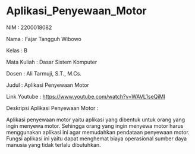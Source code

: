 # Aplikasi_Penyewaan_Motor
NIM   : 2200018082

Nama : Fajar Tangguh Wibowo

Kelas : B

Mata Kuliah : Dasar Sistem Komputer

Dosen : Ali Tarmuji, S.T., M.Cs.

Judul : Aplikasi Penyewaan Motor


Link Youtube : https://www.youtube.com/watch?v=WAVL1seQiMI


Deskripsi Aplikasi Penyewaan Motor :

Aplikasi penyewaan motor yaitu aplikasi yang dibentuk untuk orang yang ingin menyewa  motor. Sehingga orang yang ingin menyewa motor harus menggunakan aplikasi ini agar memudahkan pendataan penyewaan motor. Fungsi aplikasi ini yaitu dapat menghemat biaya operasional sumber daya manusia yang tidak terlalu dibutuhkan. 

